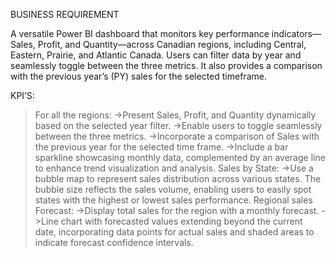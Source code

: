 BUSINESS REQUIREMENT

A versatile Power BI dashboard that monitors key performance indicators—Sales, Profit, and Quantity—across Canadian regions, 
including Central, Eastern, Prairie, and Atlantic Canada. Users can filter data by year and seamlessly toggle between the three metrics. 
It also provides a comparison with the previous year’s (PY) sales for the selected timeframe.

KPI’S:
>For all the regions:
   ->Present Sales, Profit, and Quantity dynamically based on the selected year filter.
   ->Enable users to toggle seamlessly between the three metrics. 
   ->Incorporate a comparison of Sales with the previous year for the selected time frame. 
  ->Include a bar sparkline showcasing monthly data, complemented by an average line to enhance trend visualization and analysis.
>Sales by State:
  ->Use a bubble map to represent sales distribution across various states. The bubble size reflects the sales volume,
    enabling users to easily spot states with the highest or lowest sales performance.
>Regional sales Forecast:
  ->Display total sales for the region with a monthly forecast.
  ->Line chart with forecasted values extending beyond the current date, incorporating data points for actual sales
     and shaded areas to indicate forecast confidence intervals.









